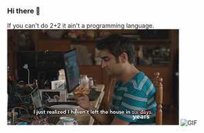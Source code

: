 ### Hi there 👋
If you can't do 2+2 it ain't a programming language.
<img alt="GIF" src="github.gif" />
<img alt="GIF" src="github2.gif" />
<!--
**RickyWanga/RickyWanga** is a ✨ _special_ ✨ repository because its `README.md` (this file) appears on your GitHub profile.

Here are some ideas to get you started:

- 🔭 I’m currently working on ...
- 🌱 I’m currently learning ...
- 👯 I’m looking to collaborate on ...
- 🤔 I’m looking for help with ...
- 💬 Ask me about ...
- 📫 How to reach me: ...
- 😄 Pronouns: ...
- ⚡ Fun fact: ...
-->
